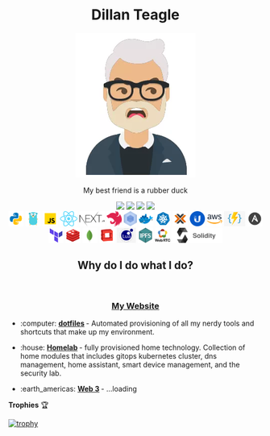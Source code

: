 

<div align="center">
    <h1>Dillan Teagle</h1>
    <img src="./images/meolder.png">
    <p class="intro">My best friend is a rubber duck</p>
</div>

<div align="center">
    <img src="https://img.shields.io/badge/linkedin-%230077B5.svg?style=for-the-badge&logo=linkedin&logoColor=white">
    <img src="https://img.shields.io/badge/teaglebuilt-%231DA1F2.svg?style=for-the-badge&logo=Twitter&logoColor=white">
    <img src="https://img.shields.io/badge/dev.to-0A0A0A?style=for-the-badge&logo=dev.to&logoColor=white">
    <img src="https://img.shields.io/badge/rss-F88900?style=for-the-badge&logo=rss&logoColor=white">
</div>


<div align="center">
    <img src="./icons/python.svg" height="30px">
    <img src="./icons/golang.svg" height="30px">
    <img src="./icons/javascript.svg" height="30px">
    <img src="./icons/react.png" height="30px">
    <img src="./icons/next.png" height="30px">
    <img src="./icons/nestjs.png" height="30px">
    <img src="./icons/webpack.svg" height="30px">
    <img src="./icons/docker.svg" height="30px">
    <img src="./icons/kubernetes.svg" height="30px">
    <img src="./icons/proxmox.png" height="30px">
    <img src="./icons/ubiquiti.svg" height="30px">
    <img src="./icons/aws.svg" height="30px">
    <img src="./icons/azure-functions.png" height="30px">
    <img src="./icons/ansible.svg" height="30px">
    <img src="./icons/terraform.svg" height="30px">
    <img src="./icons/redis.svg" height="30px">
    <img src="./icons/mongodb.svg" height="30px">
    <img src="./icons/openstack.svg" height="30px">
    <img src="./icons/lua.png" height="30px">
    <img src="./icons/ipfs.png" height="30px">
    <img src="./icons/webrtc.png" height="30px">
    <img src="./icons/solidity.png" height="30px">
</div>

<div>
    <h2 align="center">Why do I do what I do?</h2>
    <br/>
    <h3 align="center"><a href="https://teaglebuilt.tech">My Website</a>
    </h3>
    <ul>
    <li>
        <p>
        <span>:computer:</span>
            <strong>
                <a href="https://github.com/teaglebuilt/dotfiles">dotfiles</a>
            </strong>
            - Automated provisioning of all my nerdy tools and shortcuts that make up my environment.
        </p>
    </li>
    <li>
        <p>
        <span>:house:</span>
            <strong>
                <a href="https://github.com/teaglebuilt/homelab">Homelab</a>
            </strong>
            - fully provisioned home technology. Collection of home modules that includes gitops kubernetes cluster, dns management, home assistant, smart device management, and the security lab.
        </p>
    </li>
    <li>
        <p>
        <span>:earth_americas:</span>
            <strong>
                <a href="https://github.com/teaglebuilt/web3">Web 3</a>
            </strong>
            - ...loading
    </li>
    </ul>
</div>
<!--START_SECTION:waka-->
<!--END_SECTION:waka-->

**Trophies** :trophy:

[![trophy](https://github-profile-trophy.vercel.app/?username=teaglebuilt)](https://github.com/ryo-ma/github-profile-trophy)